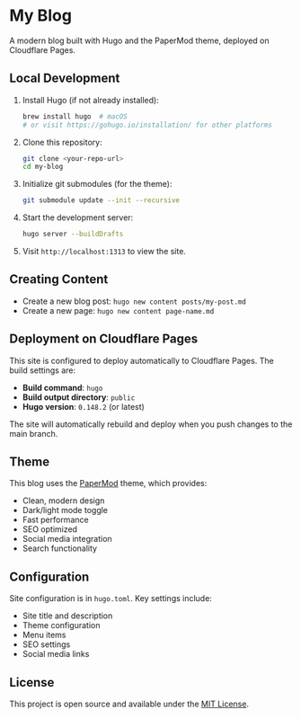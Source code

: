 # My Blog

A modern blog built with Hugo and the PaperMod theme, deployed on Cloudflare Pages.

## Local Development

1. Install Hugo (if not already installed):
   ```bash
   brew install hugo  # macOS
   # or visit https://gohugo.io/installation/ for other platforms
   ```

2. Clone this repository:
   ```bash
   git clone <your-repo-url>
   cd my-blog
   ```

3. Initialize git submodules (for the theme):
   ```bash
   git submodule update --init --recursive
   ```

4. Start the development server:
   ```bash
   hugo server --buildDrafts
   ```

5. Visit `http://localhost:1313` to view the site.

## Creating Content

- Create a new blog post: `hugo new content posts/my-post.md`
- Create a new page: `hugo new content page-name.md`

## Deployment on Cloudflare Pages

This site is configured to deploy automatically to Cloudflare Pages. The build settings are:

- **Build command**: `hugo`
- **Build output directory**: `public`
- **Hugo version**: `0.148.2` (or latest)

The site will automatically rebuild and deploy when you push changes to the main branch.

## Theme

This blog uses the [PaperMod](https://github.com/adityatelange/hugo-PaperMod) theme, which provides:

- Clean, modern design
- Dark/light mode toggle
- Fast performance
- SEO optimized
- Social media integration
- Search functionality

## Configuration

Site configuration is in `hugo.toml`. Key settings include:

- Site title and description
- Theme configuration
- Menu items
- SEO settings
- Social media links

## License

This project is open source and available under the [MIT License](LICENSE).